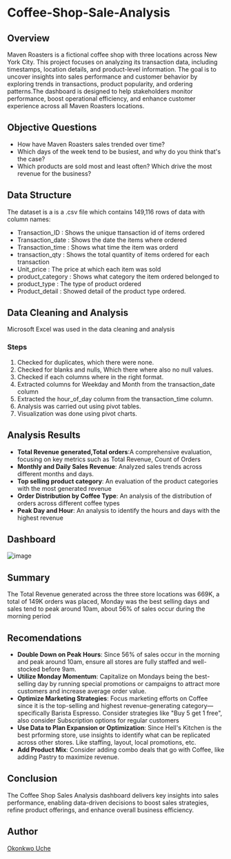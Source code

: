 # Coffee-Shop-Sale-Analysis
## Overview
Maven Roasters is a fictional coffee shop with three locations across New York City. This project focuses on analyzing its transaction data, including timestamps, location details, and product-level information. The goal is to uncover insights into sales performance and customer behavior by exploring trends in transactions, product popularity, and ordering patterns.The dashboard is designed to help stakeholders monitor performance, boost operational efficiency, and enhance customer experience across all Maven Roasters locations.
## Objective Questions
- How have Maven Roasters sales trended over time?
- Which days of the week tend to be busiest, and why do you think that's the case?
- Which products are sold most and least often? Which drive the most revenue for the business?
## Data Structure
The dataset is a is a .csv file which contains 149,116 rows of data with column names:
- Transaction_ID : Shows the unique ttansaction id of items ordered
- Transaction_date : Shows the date the items where ordered
- Transaction_time : Shows what time the item was orderd
- transaction_qty : Shows the total quantity of items ordered for each transaction
- Unit_price : The price at which each item was sold
- product_category : Shows what category the item ordered belonged to
- product_type : The type of product ordered
- Product_detail : Showed detail of the product type ordered.
## Data Cleaning and Analysis
Microsoft Excel was used in the data cleaning and analysis 
### Steps
1. Checked for duplicates, which there were none.
2. Checked for blanks and nulls, Which there where also no null values.
3. Checked if each columns where in the right format.
4. Extracted columns for Weekday and Month from the transaction_date column
5. Extracted the hour_of_day column from the transaction_time column.
6. Analysis was carried out using pivot tables.
7. Visualization was done using pivot charts.
## Analysis Results
- **Total Revenue generated,Total orders**:A comprehensive evaluation, focusing on key metrics such as Total Revenue, Count of Orders
- **Monthly and Daily Sales Revenue**: Analyzed sales trends across different months and days.
- **Top selling product category**: An evaluation of the product categories with the most generated revenue
- **Order Distribution by Coffee Type**: An analysis of the distribution of orders across different coffee types
- **Peak Day and Hour**: An analysis to identify the hours and days with the highest revenue
## Dashboard
![image](https://github.com/user-attachments/assets/c014e4b0-dcd2-478d-9d02-1702e7f67adf)
## Summary
The Total Revenue generated across the three store locations was 669K, a total of 149K orders was placed, Monday was the best selling days and sales tend to peak around 10am, about 56% of sales occur during the morning period
## Recomendations
- **Double Down on Peak Hours**: Since 56% of sales occur in the morning and peak around 10am, ensure all stores are fully staffed and well-stocked before 9am.
- **Utilize Monday Momentum**: Capitalize on Mondays being the best-selling day by running special promotions or campaigns to attract more customers and increase average order value.
- **Optimize Marketing Strategies**: Focus marketing efforts on Coffee since it is the top-selling and highest revenue-generating category—specifically Barista Espresso. Consider strategies like "Buy 5 get 1 free", also consider Subscription options for regular customers
- **Use Data to Plan Expansion or Optimization**: Since Hell's Kitchen is the best prforming store, use insights to identify what can be replicated across other stores. Like staffing, layout, local promotions, etc.
- **Add Product Mix**: Consider adding combo deals that go with Coffee, like adding Pastry to maximize revenue.
## Conclusion
The Coffee Shop Sales Analysis dashboard delivers key insights into sales performance, enabling data-driven decisions to boost sales strategies, refine product offerings, and enhance overall business efficiency.
## Author
[Okonkwo Uche](https://www.linkedin.com/in/okonkwo-uche-28891a295/)
